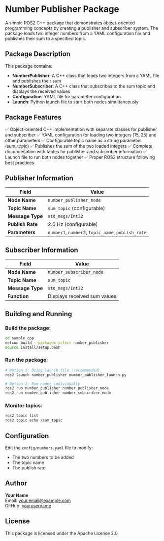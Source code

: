 # Number Publisher Package

A simple ROS2 C++ package that demonstrates object-oriented programming concepts by creating a publisher and subscriber system. The package loads two integer numbers from a YAML configuration file and publishes their sum to a specified topic.

## Package Description
This package contains:
- **NumberPublisher**: A C++ class that loads two integers from a YAML file and publishes their sum
- **NumberSubscriber**: A C++ class that subscribes to the sum topic and displays the received values
- **Configuration**: YAML file for parameter configuration
- **Launch**: Python launch file to start both nodes simultaneously

## Package Features
✅ Object-oriented C++ implementation with separate classes for publisher and subscriber
✅ YAML configuration for loading two integers (15, 25) and other parameters
✅ Configurable topic name as a string parameter (sum_topic)
✅ Publishes the sum of the two loaded integers
✅ Complete documentation with tables for publisher and subscriber information
✅ Launch file to run both nodes together
✅ Proper ROS2 structure following best practices

## Publisher Information

| Field | Value |
|-------|-------|
| **Node Name** | `number_publisher_node` |
| **Topic Name** | `sum_topic` (configurable) |
| **Message Type** | `std_msgs/Int32` |
| **Publish Rate** | 2.0 Hz (configurable) |
| **Parameters** | `number1`, `number2`, `topic_name`, `publish_rate` |

## Subscriber Information

| Field | Value |
|-------|-------|
| **Node Name** | `number_subscriber_node` |
| **Topic Name** | `sum_topic` |
| **Message Type** | `std_msgs/Int32` |
| **Function** | Displays received sum values |

## Building and Running

### Build the package:
```bash
cd sample_cpp
colcon build --packages-select number_publisher
source install/setup.bash
```

### Run the package:
```bash
# Option 1: Using launch file (recommended)
ros2 launch number_publisher number_publisher_launch.py

# Option 2: Run nodes individually
ros2 run number_publisher number_publisher_node
ros2 run number_publisher number_subscriber_node
```

### Monitor topics:
```bash
ros2 topic list
ros2 topic echo /sum_topic
```

## Configuration

Edit the `config/numbers.yaml` file to modify:
- The two numbers to be added
- The topic name
- The publish rate

## Author

**Your Name**  
Email: your.email@example.com  
GitHub: [yourusername](https://github.com/yourusername)

## License

This package is licensed under the Apache License 2.0. 